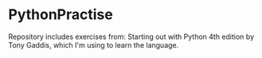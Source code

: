 # PythonPractise
Repository includes exercises from: Starting out with Python 4th edition by Tony Gaddis, 
which I'm using to learn the language.
